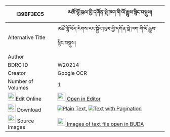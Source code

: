 |I39BF3EC5|མཚོ་ལྷོ་ཁུལ་གྱི་དགོན་སྡེ་ཁག་གི་ལོ་རྒྱུས་སྙིང་བསྡུས། 
| --- | --- 
|Alternative Title |མཚོ་ལྷོ་བོད་རིགས་རང་སྐྱོང་ཁུལ་གྱི་དགོན་སྡེ་ཁག་གི་ལོ་རྒྱུས་སྙིང་བསྡུས།
|Author | 
|BDRC ID | W20214
|Creator | Google OCR
|Number of Volumes| 1
|<img width="25" src="https://img.icons8.com/color/25/000000/edit-property.png">Edit Online| [<img width="25" src="https://avatars.githubusercontent.com/u/45091458?s=200&v=4"> Open in Editor](http://editor.openpecha.org/I39BF3EC5)
|<img width="25" src="https://img.icons8.com/fluent/48/000000/download-2.png"/>  Download | [![](https://img.icons8.com/color/20/000000/txt.png)Plain Text](https://github.com/Openpecha/I39BF3EC5/releases/download/v1/tso_lho_khul_gyi_gonde_khak_gi_plain_I39BF3EC5.zip), [![](https://img.icons8.com/color/20/000000/txt.png)Text with Pagination](https://github.com/Openpecha/I39BF3EC5/releases/download/v1/tso_lho_khul_gyi_gonde_khak_gi_pages_I39BF3EC5.zip)
|<img width="25" src="https://img.icons8.com/plasticine/100/000000/pictures-folder.png"/>  Source Images | [<img width="25" src="https://library.bdrc.io/icons/BUDA-small.svg"> Images of text file open in BUDA](https://library.bdrc.io/show/bdr:W20214)